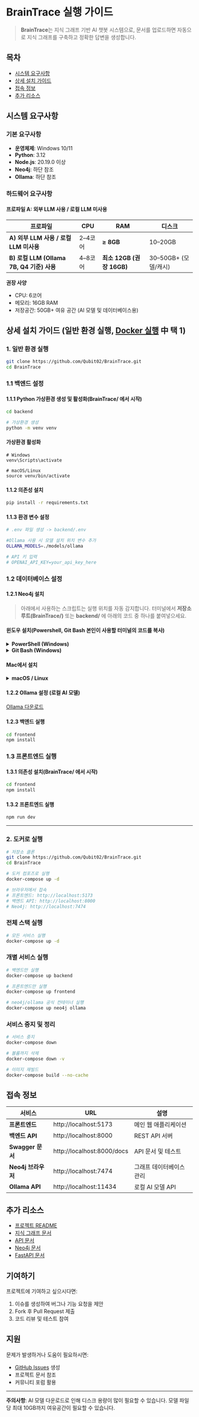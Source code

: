 # BrainTrace 실행 가이드

> **BrainTrace**는 지식 그래프 기반 AI 챗봇 시스템으로, 문서를 업로드하면 자동으로 지식 그래프를 구축하고 정확한 답변을 생성합니다.

## 목차

- [시스템 요구사항](#시스템-요구사항)
- [상세 설치 가이드](#상세-설치-가이드)
- [접속 정보](#접속-정보)
- [추가 리소스](#추가-리소스)

## 시스템 요구사항

### 기본 요구사항

- **운영체제**: Windows 10/11
- **Python**: 3.12
- **Node.js**: 20.19.0 이상
- **Neo4j**: 하단 참조
- **Ollama**: 하단 참조

### 하드웨어 요구사항

#### 프로파일 A: 외부 LLM 사용 / 로컬 LLM 미사용

| 프로파일                                  | CPU     | RAM                       | 디스크                |
| ----------------------------------------- | ------- | ------------------------- | --------------------- |
| **A) 외부 LLM 사용 / 로컬 LLM 미사용**    | 2–4코어 | **≥ 8GB**                 | 10–20GB |
| **B) 로컬 LLM (Ollama 7B, Q4 기준) 사용** | 4–8코어 | **최소 12GB (권장 16GB)** | 30–50GB+ (모델/캐시)  |

**권장 사양**

- CPU: 6코어
- 메모리: 16GB RAM
- 저장공간: 50GB+ 여유 공간 (AI 모델 및 데이터베이스용)


## 상세 설치 가이드 (일반 환경 실행, [Docker 실행](#도커로-실행) 中 택 1) <a id="상세-설치-가이드"></a>

### 1. 일반 환경 실행

```bash
git clone https://github.com/Qubit02/BrainTrace.git
cd BrainTrace
```

### 1.1 백엔드 설정

#### 1.1.1 Python 가상환경 생성 및 활성화(BrainTrace/ 에서 시작)

```bash
cd backend

# 가상환경 생성
python -m venv venv
```

#### 가상환경 활성화

```
# Windows
venv\Scripts\activate
```

```
# macOS/Linux
source venv/bin/activate
```

#### 1.1.2 의존성 설치

```bash
pip install -r requirements.txt
```

#### 1.1.3 환경 변수 설정

```bash
# .env 파일 생성 -> backend/.env

#Ollama 사용 시 모델 설치 위치 변수 추가
OLLAMA_MODELS=./models/ollama

# API 키 입력
# OPENAI_API_KEY=your_api_key_here
```

### 1.2 데이터베이스 설정

#### 1.2.1 Neo4j 설치

> 아래에서 사용하는 스크립트는 실행 위치를 자동 감지합니다. 터미널에서 **저장소 루트(BrainTrace/)** 또는 **backend/** 에 아래의 코드 중 하나를 붙여넣으세요.

#### 윈도우 설치(Powershell, Git Bash 본인이 사용할 터미널의 코드를 복사)

<details>
<summary><strong>PowerShell (Windows)</strong></summary>
  
```powershell
# Neo4j Community 자동 설치 (Windows PowerShell 5.1+ / PowerShell 7+)
# - backend/ 또는 루트(backend 폴더가 보이는 위치)에서 실행
# - 최신 버전 자동 탐지 / HttpClient 고속 다운로드 / conf 안전 수정

$ErrorActionPreference = 'Stop'
Set-StrictMode -Version Latest

# --- 0) 설정 & 경로 규칙 -----------------------------------------------------
if (-not $Version) { $Version = 'latest' }   # 필요시 -Version '5.26.12' 로 덮어쓰기

$CWD = (Get-Location).Path
$HereIsBackend = ((Split-Path -Leaf $CWD) -eq 'backend')
$HereHasBackendChild = Test-Path (Join-Path $CWD 'backend')

if ($HereIsBackend) {
  # backend/ 에서 실행 → ./neo4j
  $ROOT    = Split-Path $CWD -Parent
  $BACKEND = $CWD
  $TARGET  = Join-Path $CWD 'neo4j'
}
elseif ($HereHasBackendChild) {
  # 루트에서 실행 → backend/neo4j
  $ROOT    = $CWD
  $BACKEND = Join-Path $ROOT 'backend'
  $TARGET  = Join-Path $BACKEND 'neo4j'
}
else {
  throw "여기서는 실행하지 마세요. 루트(backend 폴더가 보이는 곳) 또는 backend 폴더에서 실행하세요."
}

$STAGE  = Join-Path $ROOT 'neo4j_stage'

# TLS 1.2 강제 (구형 환경 호환)
if (-not ([Net.ServicePointManager]::SecurityProtocol -band [Net.SecurityProtocolType]::Tls12)) {
  [Net.ServicePointManager]::SecurityProtocol =
    [Net.ServicePointManager]::SecurityProtocol -bor [Net.SecurityProtocolType]::Tls12
}

# --- 1) 최신 버전 자동 탐지 ---------------------------------------------------
function Get-LatestNeo4jVersion {
  $pages = @(
    'https://neo4j.com/graph-data-science-software/',
    'https://neo4j.com/deployment-center/'
  )

  foreach ($u in $pages) {
    try { $resp = Invoke-WebRequest -Uri $u -UseBasicParsing -TimeoutSec 30 } catch { continue }

    $links = @()
    if ($resp.Links) { $links = $resp.Links }

    $href = $links `
      | Where-Object { $_.href -match 'download-thanks\.html' } `
      | Where-Object { $_.href -match 'edition=community' } `
      | Where-Object { ($_.href -match 'winzip') -or ($_.href -match 'packaging=zip') } `
      | Where-Object { $_.href -match 'release=' } `
      | Select-Object -First 1 -ExpandProperty href

    if ($href) {
      $q = ([uri]"https://dummy.local/?$([uri]$href).Query").Query.TrimStart('?')
      $pairs = @{}
      foreach ($kv in $q -split '&') {
        $k,$v = $kv -split '=',2
        if ($k) { $pairs[$k] = [uri]::UnescapeDataString($v) }
      }
      if ($pairs['release']) { return $pairs['release'] }
    }

    $m = [regex]::Match($resp.Content, 'Neo4j Community Edition\s+(?<v>(2025\.\d{2}\.\d+|\d+\.\d+\.\d+))')
    if ($m.Success) { return $m.Groups['v'].Value }
  }

  throw "최신 버전을 찾지 못했습니다. -Version '5.26.12' 같은 식으로 지정하세요."
}

if ($Version -eq 'latest') { $Version = Get-LatestNeo4jVersion }
Write-Host "Using Neo4j Community version: $Version"

# --- 2) 다운로드 --------------------------------------------------------------
$zipFileName = "neo4j-community-$Version-windows.zip"
$ZIPPATH     = Join-Path $STAGE $zipFileName

$urls = @(
  "https://dist.neo4j.org/$zipFileName",                   # CDN (빠름)
  "https://neo4j.com/artifact.php?name=$zipFileName"       # 백업
)

# Stage 초기화
if (Test-Path $STAGE) { Remove-Item $STAGE -Recurse -Force }
New-Item -ItemType Directory -Path $STAGE | Out-Null
if (-not (Test-Path $BACKEND)) { New-Item -ItemType Directory -Path $BACKEND | Out-Null }

function Try-Download($url) {
  try {
    Write-Host "Downloading via HttpClient: $url"

    # PowerShell 5.x 호환: HttpClient 타입 로드
    if (-not ([System.Management.Automation.PSTypeName]'System.Net.Http.HttpClient').Type) {
      Add-Type -AssemblyName 'System.Net.Http'
    }

    $client = [System.Net.Http.HttpClient]::new()
    $client.Timeout = [TimeSpan]::FromMinutes(15)
    $resp = $client.GetAsync($url, [System.Net.Http.HttpCompletionOption]::ResponseHeadersRead).Result
    $resp.EnsureSuccessStatusCode()
    $fs = [System.IO.FileStream]::new($ZIPPATH, [System.IO.FileMode]::Create)
    $resp.Content.CopyToAsync($fs).Wait()
    $fs.Close()
    $client.Dispose()

    if ((Get-Item $ZIPPATH).Length -gt 10MB) { return $true } else { Remove-Item $ZIPPATH -Force }
  } catch {
    Write-Host "Download failed: $($_.Exception.Message)"
    return $false
  }
}

$ok = $false
foreach ($u in $urls) { if (Try-Download $u) { $ok = $true; break } }
if (-not $ok) { throw "Neo4j ZIP 다운로드 실패" }

# --- 3) 압축 해제 & 폴더 정리 ------------------------------------------------
Expand-Archive -Path $ZIPPATH -DestinationPath $STAGE -Force

$extracted = Get-ChildItem -Path $STAGE -Directory `
  | Where-Object { $_.Name -like "neo4j-community-*" } `
  | Select-Object -First 1
if (-not $extracted) { throw "압축 해제 후 폴더를 찾을 수 없습니다." }

$prepared = Join-Path $STAGE "neo4j"
if (Test-Path $prepared) { Remove-Item $prepared -Recurse -Force }
Rename-Item -Path $extracted.FullName -NewName "neo4j"

# --- 4) conf 수정 (안전 버전) ------------------------------------------------
function Set-ContentUtf8NoBom {
  param([string]$Path, [string]$Text)
  $bytes = [System.Text.UTF8Encoding]::new($false).GetBytes($Text)  # no BOM
  [System.IO.File]::WriteAllBytes($Path, $bytes)
}

$CONF = Join-Path $prepared "conf\neo4j.conf"
if (-not (Test-Path $CONF)) { throw "neo4j.conf not found: $CONF" }

# 통째로 읽고 줄바꿈 통일
$text = Get-Content -LiteralPath $CONF -Raw
$text = $text -replace "`r?`n", "`r`n"

# 주석/비주석/공백 변형 모두 통일
$pattern = '^[\t ]*#?[\t ]*dbms\.security\.auth_enabled[\t ]*=[\t ]*(true|false)[\t ]*$'
if ($text -match $pattern) {
  $text = [System.Text.RegularExpressions.Regex]::Replace(
    $text, $pattern, 'dbms.security.auth_enabled=false',
    [System.Text.RegularExpressions.RegexOptions]::Multiline
  )
} else {
  if ($text.Length -gt 0 -and $text[-1] -ne "`n") { $text += "`r`n" }
  $text += 'dbms.security.auth_enabled=false' + "`r`n"
}

Set-ContentUtf8NoBom -Path $CONF -Text $text

# --- 5) 대상 위치로 이동 (폴더명 정확히 고정) --------------------------------
# 부모 디렉터리 보장
$TARGET_PARENT = Split-Path $TARGET -Parent
if (-not (Test-Path $TARGET_PARENT)) {
  New-Item -ItemType Directory -Path $TARGET_PARENT | Out-Null
}
# 기존 타겟 있으면 삭제
if (Test-Path $TARGET) { Remove-Item $TARGET -Recurse -Force }

# 일단 부모로 옮기고, 이름을 정확히 맞춘다
Move-Item -LiteralPath $prepared -Destination $TARGET_PARENT -Force
$justMoved = Join-Path $TARGET_PARENT 'neo4j'
if ((Split-Path $TARGET -Leaf) -ne 'neo4j') {
  if (Test-Path $justMoved) {
    Rename-Item -Path $justMoved -NewName (Split-Path $TARGET -Leaf) -ErrorAction SilentlyContinue
  }
}

# Stage 정리
Remove-Item $STAGE -Recurse -Force

Write-Host "✅ Neo4j $Version 준비 완료"
Write-Host "📂 경로: $TARGET"
Write-Host "🛠️ conf 적용: $CONF"
```
</details> 

<details> <summary><strong>Git Bash (Windows)</strong></summary>

```bash
코드 복사
#!/usr/bin/env bash
# Neo4j Community 자동 설치 (Git Bash / Windows)
# - backend/ 또는 루트(backend가 보이는 위치)에서 실행
# - 최신 버전 자동 탐지 → ZIP 다운로드 → 압축 해제 → conf 수정(auth 비활성)

set -euo pipefail

VERSION="${VERSION:-latest}"   # 예: VERSION=5.26.12 ./install_neo4j_gitbash.sh
die(){ echo "Error: $*" >&2; exit 1; }

# 실행 위치 규칙
CWD="$(pwd)"
if [[ "$(basename "$CWD")" == "backend" ]]; then
  ROOT="$(dirname "$CWD")"; BACKEND="$CWD"; TARGET="$CWD/neo4j"
elif [[ -d "$CWD/backend" ]]; then
  ROOT="$CWD"; BACKEND="$ROOT/backend"; TARGET="$BACKEND/neo4j"
else
  die "루트(backend 보이는 곳) 또는 backend 폴더에서 실행하세요."
fi
STAGE="$ROOT/neo4j_stage"

# 의존성
command -v curl >/dev/null || die "curl 필요"
command -v unzip >/dev/null || die "unzip 필요"
SED="sed"; command -v gsed >/dev/null && SED="gsed"

# 최신 버전 자동 탐지
get_latest_version() {
  local pages=(
    "https://neo4j.com/graph-data-science-software/"
    "https://neo4j.com/deployment-center/"
  )
  local ver=""
  for u in "${pages[@]}"; do
    html="$(curl -fsSL --max-time 30 "$u" || true)"; [[ -z "$html" ]] && continue
    rel="$(printf '%s' "$html" \
      | grep -Eo 'https?://[^"]*download-thanks[^"]+' \
      | grep -E 'edition=community' \
      | grep -E 'flavour=winzip|packaging=zip' \
      | grep -Eo 'release=[0-9]+\.[0-9]+\.[0-9]+' \
      | head -n1 | cut -d= -f2)"
    if [[ -n "$rel" ]]; then ver="$rel"; break; fi
    rel="$(printf '%s' "$html" \
      | grep -Eo 'Neo4j Community Edition[[:space:]]+[0-9]+\.[0-9]+\.[0-9]+' \
      | grep -Eo '[0-9]+\.[0-9]+\.[0-9]+' | head -n1)"
    [[ -n "$rel" ]] && { ver="$rel"; break; }
  done
  [[ -z "$ver" ]] && die "최신 버전 탐지 실패. VERSION 환경변수로 지정하세요."
  printf '%s' "$ver"
}
[[ "$VERSION" == "latest" ]] && VERSION="$(get_latest_version)"
echo "Using Neo4j Community version: $VERSION"

ZIP="neo4j-community-$VERSION-windows.zip"
URLS=(
  "https://dist.neo4j.org/$ZIP"
  "https://neo4j.com/artifact.php?name=$ZIP"
)

rm -rf "$STAGE"; mkdir -p "$STAGE" "$BACKEND"
ARCHIVE="$STAGE/$ZIP"

download() {
  local url="$1"
  echo "Downloading: $url"
  curl -fL --retry 5 --retry-delay 2 \
       --connect-timeout 25 --max-time 1800 \
       --speed-time 30 --speed-limit 10240 \
       -o "$ARCHIVE" "$url"
}
ok=0
for u in "${URLS[@]}"; do
  if download "$u"; then
    sz="$(wc -c <"$ARCHIVE" 2>/dev/null || echo 0)"
    if [[ "$sz" -gt $((10*1024*1024)) ]]; then ok=1; break; else rm -f "$ARCHIVE"; fi
  fi
done
[[ $ok -eq 1 ]] || die "Neo4j ZIP 다운로드 실패"

unzip -q "$ARCHIVE" -d "$STAGE"
extracted="$(find "$STAGE" -maxdepth 1 -type d -name 'neo4j-community-*' | head -n1)"
[[ -n "$extracted" ]] || die "압축 해제 후 폴더를 찾을 수 없음"

prepared="$STAGE/neo4j"
rm -rf "$prepared"; mv "$extracted" "$prepared"

CONF="$prepared/conf/neo4j.conf"
[[ -f "$CONF" ]] || die "neo4j.conf not found: $CONF"

# 주석/비주석 통합하여 auth 비활성화
if grep -Eq '^[[:space:]]*#?[[:space:]]*dbms\.security\.auth_enabled[[:space:]]*=' "$CONF"; then
  "$SED" -i -E 's/^[[:space:]]*#?[[:space:]]*dbms\.security\.auth_enabled[[:space:]]*=[[:space:]]*(true|false)[[:space:]]*$/dbms.security.auth_enabled=false/' "$CONF"
else
  printf '\n%s\n' 'dbms.security.auth_enabled=false' >> "$CONF"
fi

mkdir -p "$(dirname "$TARGET")"
rm -rf "$TARGET"
mv "$prepared" "$(dirname "$TARGET")"
if [[ "$(basename "$TARGET")" != "neo4j" && -d "$(dirname "$TARGET")/neo4j" ]]; then
  mv "$(dirname "$TARGET")/neo4j" "$TARGET"
fi

rm -rf "$STAGE"
echo "✅ Neo4j $VERSION 준비 완료"
echo "📂 경로: $TARGET"
echo "🛠️ conf 적용: $CONF"
```

</details> 

#### Mac에서 설치

<details><summary><strong>macOS / Linux</strong></summary>

```bash
( set -eu
  set +u; set -o pipefail 2>/dev/null || true; set -u

  : "${VERSION:=latest}"

  CWD="$PWD"
  if [[ "$(basename "$CWD")" == "backend" ]]; then
    ROOT="$(dirname "$CWD")"; BACKEND="$CWD"; TARGET="$BACKEND/neo4j"
  elif [[ -d "$CWD/backend" ]]; then
    ROOT="$CWD"; BACKEND="$ROOT/backend"; TARGET="$BACKEND/neo4j"
  else
    echo "❌ 여기서는 실행하지 마세요. 루트(backend 폴더 보이는 위치) 또는 backend/ 에서 실행" >&2
    exit 1
  fi
  STAGE="$ROOT/neo4j_stage"

  get_latest_version() {
    local pages=(
      "https://neo4j.com/graph-data-science-software/"
      "https://neo4j.com/deployment-center/"
    )
    local html rel
    for u in "${pages[@]}"; do
      html="$(curl -fsSL --max-time 30 "$u" || true)" || true
      [[ -z "$html" ]] && continue
      rel="$(printf '%s' "$html" \
        | grep -Eo 'https?://[^"]*download-thanks[^"]+' \
        | grep -E 'edition=community' \
        | grep -E 'unix|packaging=tar(\.gz)?|packaging=zip' \
        | grep -Eo 'release=[0-9]+\.[0-9]+\.[0-9]+' \
        | head -n1 | cut -d= -f2)"
      [[ -n "$rel" ]] && { printf '%s' "$rel"; return 0; }
      rel="$(printf '%s' "$html" \
        | grep -Eo 'Neo4j Community Edition[[:space:]]+[0-9]+\.[0-9]+\.[0-9]+' \
        | grep -Eo '[0-9]+\.[0-9]+\.[0-9]+' \
        | head -n1)"
      [[ -n "$rel" ]] && { printf '%s' "$rel"; return 0; }
    done
    return 1
  }

  if [[ "$VERSION" == "latest" ]]; then
    echo "🌐 최신 버전 확인 중..."
    if ! VERSION="$(get_latest_version)"; then
      echo "❌ 최신 버전 탐지 실패. 환경변수 VERSION으로 지정하세요. (예: export VERSION=5.26.12)" >&2
      exit 1
    fi
  fi
  echo "✅ Using Neo4j Community version: $VERSION"

  TAR="neo4j-community-$VERSION-unix.tar.gz"
  URLS=(
    "https://dist.neo4j.org/$TAR"
    "https://neo4j.com/artifact.php?name=$TAR"
  )

  rm -rf "$STAGE"; mkdir -p "$STAGE" "$BACKEND"
  ARCHIVE="$STAGE/$TAR"

  download() {
    local url="$1"
    echo "⬇️  Downloading: $url"
    curl -fL --retry 5 --retry-delay 2 \
      --connect-timeout 25 --max-time 1800 \
      --speed-time 30 --speed-limit 10240 \
      -o "$ARCHIVE" "$url"
  }
  ok=0
  for u in "${URLS[@]}"; do
    if download "$u"; then
      sz="$(wc -c <"$ARCHIVE" 2>/dev/null || echo 0)"
      if [[ "$sz" -gt $((10*1024*1024)) ]]; then ok=1; break; else rm -f "$ARCHIVE"; fi
    fi
  done
  [[ $ok -eq 1 ]] || { echo "❌ Neo4j tarball 다운로드 실패" >&2; exit 1; }

  tar -xzf "$ARCHIVE" -C "$STAGE"
  extracted="$(find "$STAGE" -maxdepth 1 -type d -name 'neo4j-community-*' | head -n1)"
  [[ -n "$extracted" ]] || { echo "❌ 압축 해제 후 폴더를 찾을 수 없습니다." >&2; exit 1; }

  prepared="$STAGE/neo4j"
  rm -rf "$prepared"; mv "$extracted" "$prepared"

  CONF="$prepared/conf/neo4j.conf"
  [[ -f "$CONF" ]] || { echo "❌ neo4j.conf not found: $CONF" >&2; exit 1; }

  if command -v gsed >/dev/null 2>&1; then SED="gsed"; else SED="sed"; fi
  if "$SED" --version >/dev/null 2>/dev/null; then
    if "$SED" -E -n 's/^[[:space:]]*#?[[:space:]]*dbms\.security\.auth_enabled[[:space:]]*=.*/X/p' "$CONF" | grep -q .; then
      "$SED" -i -E 's/^[[:space:]]*#?[[:space:]]*dbms\.security\.auth_enabled[[:space:]]*=[[:space:]]*(true|false)[[:space:]]*$/dbms.security.auth_enabled=false/' "$CONF"
    else
      printf '\n%s\n' 'dbms.security.auth_enabled=false' >> "$CONF"
    fi
  else
    if "$SED" -E -n 's/^[[:space:]]*#?[[:space:]]*dbms\.security\.auth_enabled[[:space:]]*=.*/X/p' "$CONF" | grep -q .; then
      "$SED" -i '' -E 's/^[[:space:]]*#?[[:space:]]*dbms\.security\.auth_enabled[[:space:]]*=[[:space:]]*(true|false)[[:space:]]*$/dbms.security.auth_enabled=false/' "$CONF"
    else
      printf '\n%s\n' 'dbms.security.auth_enabled=false' >> "$CONF"
    fi
  fi

  mkdir -p "$(dirname "$TARGET")"
  rm -rf "$TARGET"
  mv "$prepared" "$(dirname "$TARGET")"
  if [[ "$(basename "$TARGET")" != "neo4j" && -d "$(dirname "$TARGET")/neo4j" ]]; then
    mv "$(dirname "$TARGET")/neo4j" "$TARGET"
  fi

  rm -rf "$STAGE"
  echo ""
  echo "✅ Neo4j $VERSION 준비 완료"
  echo "📂 경로: $TARGET"
  echo "🛠️ conf 적용: $CONF"
  echo "🚀 실행 예:  $TARGET/bin/neo4j console"
)
```
</details>

#### 1.2.2 Ollama 설정 (로컬 AI 모델)

[Ollama 다운로드](https://ollama.com/download)

#### 1.2.3 백엔드 실행

```bash
cd frontend
npm install
```

### 1.3 프론트엔드 실행

#### 1.3.1 의존성 설치(BrainTrace/ 에서 시작)

```bash
cd frontend
npm install
```

#### 1.3.2 프론트엔드 실행

```bash
npm run dev
```
---
### 2. 도커로 실행<a id="도커로-실행"></a>

```bash
# 저장소 클론
git clone https://github.com/Qubit02/BrainTrace.git
cd BrainTrace

# 도커 컴포즈로 실행
docker-compose up -d

# 브라우저에서 접속
# 프론트엔드: http://localhost:5173
# 백엔드 API: http://localhost:8000
# Neo4j: http://localhost:7474
```

### 전체 스택 실행

```bash
# 모든 서비스 실행
docker-compose up -d
```

### 개별 서비스 실행

```bash
# 백엔드만 실행
docker-compose up backend

# 프론트엔드만 실행
docker-compose up frontend

# neo4j/ollama 공식 컨테이너 실행
docker-compose up neo4j ollama
```

### 서비스 중지 및 정리

```bash
# 서비스 중지
docker-compose down

# 볼륨까지 삭제
docker-compose down -v

# 이미지 재빌드
docker-compose build --no-cache
```


## 접속 정보

| 서비스             | URL                        | 설명                     |
| ------------------ | -------------------------- | ------------------------ |
| **프론트엔드**     | http://localhost:5173      | 메인 웹 애플리케이션     |
| **백엔드 API**     | http://localhost:8000      | REST API 서버            |
| **Swagger 문서**   | http://localhost:8000/docs | API 문서 및 테스트       |
| **Neo4j 브라우저** | http://localhost:7474      | 그래프 데이터베이스 관리 |
| **Ollama API**     | http://localhost:11434     | 로컬 AI 모델 API         |

## 추가 리소스

- [프로젝트 README](./README.md)
- [지식 그래프 문서](./KNOWLEDGE_GRAPH.md)
- [API 문서](http://localhost:8000/docs)
- [Neo4j 문서](https://neo4j.com/docs/)
- [FastAPI 문서](https://fastapi.tiangolo.com/)

## 기여하기

프로젝트에 기여하고 싶으시다면:

1. 이슈를 생성하여 버그나 기능 요청을 제안
2. Fork 후 Pull Request 제출
3. 코드 리뷰 및 테스트 참여

## 지원

문제가 발생하거나 도움이 필요하시면:

- [GitHub Issues](https://github.com/OSSBrainTrace/BrainTrace/issues) 생성
- 프로젝트 문서 참조
- 커뮤니티 포럼 활용

---

**주의사항**: AI 모델 다운로드로 인해 디스크 용량이 많이 필요할 수 있습니다. 모델 파일당 최대 10GB까지 여유공간이 필요할 수 있습니다.
